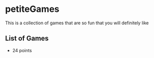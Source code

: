 # petiteGames
This is a collection of games that are so fun that you will definitely like

## List of Games
- 24 points
